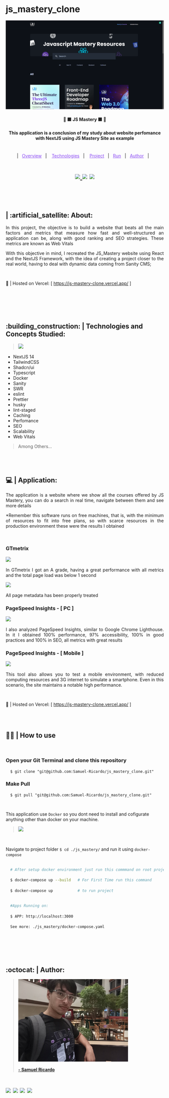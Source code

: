 # js_mastery_clone

<p align="center">
  <a href="https://fullcycle.com.br/" target="_blank">
    <img width="auto" src="./readme_files/cover.png"/>
  </a>
</p>

<h4 align="center" >🚀 🟪 JS Mastery 🟪 🚀</h4>

<h4 align="center">
  This application is a conclusion of my study about website perfomance with NextJS using JS Mastery Site as example
</h4>

#

<p align="center">
  |&nbsp;&nbsp;
  <a style="color: #8a4af3;" href="#project">Overview</a>&nbsp;&nbsp;&nbsp;|&nbsp;&nbsp;&nbsp;
  <a style="color: #8a4af3;" href="#techs">Technologies</a>&nbsp;&nbsp;&nbsp;|&nbsp;&nbsp;&nbsp;
  <a style="color: #8a4af3;" href="#app">Project</a>&nbsp;&nbsp;&nbsp;|&nbsp;&nbsp;
  <a style="color: #8a4af3;" href="#run-project">Run</a>&nbsp;&nbsp;&nbsp;|&nbsp;&nbsp;
  <a style="color: #8a4af3;" href="#author">Author</a>&nbsp;&nbsp;&nbsp;|&nbsp;&nbsp;&nbsp;
</p>

#

<h1 align="center">
  
  <a href="https://github.com/Samuel-Ricardo">
    <img src="https://img.shields.io/static/v1?label=&message=Samuel%20Ricardo&color=black&style=for-the-badge&logo=GITHUB"/>
  </a>

  <a herf="https://www.instagram.com/samuel_ricardo.ex/">
    <img src='https://img.shields.io/static/v1?label=&message=Samuel.ex&color=black&style=for-the-badge&logo=instagram'/> 
  </a>

  <a herf='https://www.linkedin.com/in/samuel-ricardo/'>
    <img src='https://img.shields.io/static/v1?label=&message=Samuel%20Ricardo&color=black&style=for-the-badge&logo=LinkedIn'/> 
  </a>

</h1>

<br>

<p id="project"/>

<br>

<h2>  | :artificial_satellite: About:  </h2>

<p align="justify">
In this project, the objective is to build a website that beats all the main factors and metrics that measure how fast and well-structured an application can be, along with good ranking and SEO strategies. These metrics are known as Web Vitals
</p>

<p align="justify">
With this objective in mind, I recreated the JS_Mastery website using React and the NextJS Framework, with the idea of creating a project closer to the real world, having to deal with dynamic data coming from Sanity CMS;
</p>

<br>

📡 | Hosted on Vercel: [ https://js-mastery-clone.vercel.app/ ]

<br>

#

<br>

<h2 id="techs">
  :building_construction: | Technologies and Concepts Studied:
</h2>

> <a href='https://nextjs.org/'> <img width="128px" src="https://www.to-r.net/media/_next/static/images/unstable_runtimejs-next-js-1dd0504f9a73958d98e95bd2ff4bc2ec.png" /> </a>

- NextJS 14
- TailwindCSS
- Shadcn/ui
- Typescript
- Docker
- Sanity
- SWR
- eslint
- Prettier
- husky
- lint-staged
- Caching
- Perfomance
- SEO
- Scalability
- Web Vitals

> Among Others...

#

<br>

<h2 id="app">
  💻 | Application:
</h2>

<p align="justify">
The application is a website where we show all the courses offered by JS Mastery, you can do a search in real time, navigate between them and see more details
</p>

<p align="justify">
*Remember this software runs on free machines, that is, with the minimum of resources to fit into free plans, so with scarce resources in the production environment these were the results I obtained
</p>

<br/>

### GTmetrix

 <img width="auto" src="https://media.discordapp.net/attachments/852529276083503134/1186477752036110366/image.png?ex=65e67303&is=65d3fe03&hm=c55fbd8fc21ab5a27048637146006febac323090d4047ec22af95274051779ce&=&format=webp&quality=lossless&width=705&height=397"/> 

<br>

<p align="justify">
In GTmetrix I got an A grade, having a great performance with all metrics and the total page load was below 1 second
</p>

 <img width="auto" src="https://media.discordapp.net/attachments/852529276083503134/1186478279272693881/image.png?ex=65e67381&is=65d3fe81&hm=234ca92331d2979e7ae62626ed78c1c58addf1be28f9389382c84114c9bfb6ad&=&format=webp&quality=lossless&width=705&height=397"/> 

<br>

<p align="justify">
All page metadata has been properly treated
</p>

### PageSpeed Insights - [ PC ]

 <img width="auto" src="https://media.discordapp.net/attachments/852529276083503134/1186479624302100562/image.png?ex=65e674c2&is=65d3ffc2&hm=02059cfa35655199661d60848e73ebcdda3d06fc8e76acd562c174c4cbfd5bc3&=&format=webp&quality=lossless&width=705&height=397"/> 

<br>

<p align="justify">
I also analyzed PageSpeed Insights, similar to Google Chrome Lighthouse. In it I obtained 100% performance, 97% accessibility, 100% in good practices and 100% in SEO, all metrics with great results
</p>

### PageSpeed Insights - [ Mobile ]

 <img width="auto" src="https://media.discordapp.net/attachments/852529276083503134/1186479657671995422/image.png?ex=65e674ca&is=65d3ffca&hm=ab076e2de0546e7dd1b75af395b6a5b35a23dbc46da69c91a7d7c111e6f53641&=&format=webp&quality=lossless&width=705&height=397"/> 

<br>

<p align="justify">
This tool also allows you to test a mobile environment, with reduced computing resources and 3G internet to simulate a smartphone. Even in this scenario, the site maintains a notable high performance.
</p>

<br>

📡 | Hosted on Vercel: [ https://js-mastery-clone.vercel.app/ ]

<br>
<br>

<h2 id="run-project"> 
   👨‍💻 | How to use
</h2>

<br>

### Open your Git Terminal and clone this repository

```git
  $ git clone "git@github.com:Samuel-Ricardo/js_mastery_clone.git"
```

### Make Pull

```git
  $ git pull "git@github.com:Samuel-Ricardo/js_mastery_clone.git"
```

<br>

This application use `Docker` so you dont need to install and cofigurate anything other than docker on your machine.

> <a target="_blank" href="https://www.docker.com/"> <img width="48px" src="https://cdn.jsdelivr.net/gh/devicons/devicon/icons/docker/docker-plain-wordmark.svg" /> </a>

<br>

Navigate to project folder `$ cd ./js_mastery/` and run it using `docker-compose`

```bash

  # After setup docker environment just run this commmand on root project folder:

  $ docker-compose up --build   # For First Time run this command

  $ docker-compose up           # to run project


```

```bash

  #Apps Running on:

  $ APP: http://localhost:3000

  See more: ./js_mastery/docker-compose.yaml

```

<br>

#

<br>

<h2 id="author">
  :octocat: | Author:  
</h2>

> <a target="_blank" href="https://www.linkedin.com/in/samuel-ricardo/"> <img width="350px" src="https://github.com/Samuel-Ricardo/bolao-da-copa/blob/main/readme_files/IMG_20220904_220148_188.jpg?raw=true"/> <br> <p> <b> - Samuel Ricardo</b> </p></a>

<h1>
  <a herf='https://github.com/Samuel-Ricardo'>
    <img src='https://img.shields.io/static/v1?label=&message=Samuel%20Ricardo&color=black&style=for-the-badge&logo=GITHUB'> 
  </a>
  
  <a herf='https://www.instagram.com/samuel_ricardo.ex/'>
    <img src='https://img.shields.io/static/v1?label=&message=Samuel.ex&color=black&style=for-the-badge&logo=instagram'> 
  </a>
  
  <a herf='https://twitter.com/SamuelR84144340'>
    <img src='https://img.shields.io/static/v1?label=&message=Samuel%20Ricardo&color=black&style=for-the-badge&logo=twitter'> 
  </a>
  
   <a herf='https://www.linkedin.com/in/samuel-ricardo/'>
    <img src='https://img.shields.io/static/v1?label=&message=Samuel%20Ricardo&color=black&style=for-the-badge&logo=LinkedIn'> 
  </a>
</h1>

